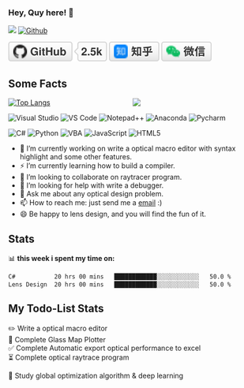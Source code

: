### Hey, Quy here! 👋    
![](https://img.shields.io/badge/Quy-OpticChaser-orange)
[![Github](https://img.shields.io/github/followers/ohtorii?label=Follow&style=social)](https://github.com/ohtorii)
<p align="left">  
	<a href="https://github.com/uamhforever"><img src="imgs/github.svg" alt="GitHub"></a>
	<a href="https://img.shields.io/github/followers/uamhforever?label=Follow&style=social" alt="GitHub"></a>
	<a href="https://www.zhihu.com/people/qu-yong-95"><img src="imgs/zhihu.svg" alt="知乎"></a>
	<a href="https://raw.githubusercontent.com/uamhforever/uamhforever/master/imgs/wechat-qr-code.jpg"><img src="imgs/wechat.svg" alt="微信"></a>	
</p>

## Some Facts
[![Top Langs](https://github-readme-stats.vercel.app/api/top-langs/?username=uamhforever)](https://github.com/anuraghazra/github-readme-stats)
[<img align="right" text="uamhforever's github stats" width="50%" src="https://github-readme-stats.vercel.app/api?username=uamhforever&show_icons=true">](https://metrics.lecoq.io/uamhforever?template=classic)

![Visual Studio](https://img.shields.io/badge/-VisualStudio-%235C2D91?style=flat-square&logo=visual-studio)
![VS Code](https://img.shields.io/badge/-VSCode-%23007ACC?style=flat-square&logo=visual-studio-code)
![Notepad++](https://img.shields.io/badge/-Notepad++-%2390E59A?style=flat-square&logo=notepadplusplus&logoColor=ffffff&labelColor=%23217346&color=%2390E59A)
![Anaconda](https://img.shields.io/badge/-Anaconda-%2344A833?style=flat-square&logo=anaconda&logoColor=ffffff&labelColor=%23000000&color=%2344A833)
![Pycharm](https://img.shields.io/badge/-Pycharm-%23000000?style=flat-square&logo=pycharm&logoColor=ffffff&labelColor=%23000000&color=%23000000)

![C#](https://img.shields.io/badge/-CSharp-%23239120?style=flat-square&logo=csharp&logoColor=ffffff&labelColor=%23983DAD&color=%23983DAD)
![Python](https://img.shields.io/badge/-Python-%233776AB?style=flat-square&logo=python&logoColor=4B8BBE&labelColor=%233776ABC&color=%23646464)
![VBA](https://img.shields.io/badge/-VBA-%23217346?style=flat-square&logo=microsoftexcel&logoColor=ffffff&labelColor=%23217346&color=%23217346)
![JavaScript](https://img.shields.io/badge/-JavaScript-%23F7DF1C?style=flat-square&logo=javascript&logoColor=000000&labelColor=%23F7DF1C&color=%23FFCE5A)
![HTML5](https://img.shields.io/badge/-HTML5-%23E44D27?style=flat-square&logo=html5&logoColor=ffffff)

- 🔭 I’m currently working on write a optical macro editor with syntax highlight and some other features.
- ⚡ I’m currently learning how to build a compiler.
- 👯 I’m looking to collaborate on raytracer program.
- 🤔 I’m looking for help with write a debugger.
- 💬 Ask me about any optical design problem.
- 📫 How to reach me: just send me a [email](mailto:570744756@qq.com) :)
- 😄 Be happy to lens design, and you will find the fun of it.

## Stats

📊 **this week i spent my time on:**
<!--START_SECTION:waka-->
```text
C#           20 hrs 00 mins   ████████████░░░░░░░░░░░░   50.0 % 
Lens Design  20 hrs 00 mins   ████████████░░░░░░░░░░░░   50.0 %
```
<!--END_SECTION:waka-->

## My Todo-List Stats
<!-- TODO-IST:START -->
✏️  Write a optical macro editor          
🌸  Complete Glass Map Plotter           
✅  Complete Automatic export optical performance to excel          
⏳   Complete optical raytrace program

👊  Study global optimization algorithm & deep learning
<!-- TODO-IST:END -->

